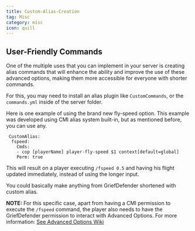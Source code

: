 ```yaml
---
title: Custom-Alias-Creation
tag: Misc
category: misc
icon: quill
---
```


## User-Friendly Commands

One of the multiple uses that you can implement in your server is creating alias commands that will enhance the ability and improve the use of these advanced options, making them more accessible for everyone with shorter commands.

For this, you may need to install an alias plugin like `CustomCommands`, or the `commands.yml` inside of the server folder. 

Here is one example of using the brand new fly-speed option. This example was developed using CMI alias system built-in, but as mentioned before, you can use any.

```
 CustomAlias:
  fspeed:
    Cmds:
    - cop [playerName] player-fly-speed $1 context[default=global]
    Perm: true
```
This will result on a player executing `/fspeed 0.5` and having his flight updated immediately, instead of using the longer input.

You could basically make anything from GriefDefender shortened with custom alias.

**NOTE:** For this specific case, apart from having a CMI permission to execute the `/fspeed` command, the player also needs to have the GriefDefender permission to interact with Advanced Options. For more information: [See Advanced Options Wiki](/wiki/basic/Options.html)